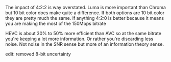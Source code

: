 The impact of 4:2:2 is way overstated. Luma is more important than Chroma but 10 bit color does make quite a difference. If both options are 10 bit color they are pretty much the same. If anything 4:2:0 is better because it means you are making the most of the 150Mbps bitrate

HEVC is about 30% to 50% more efficient than AVC so at the same bitrate you're keeping a lot more information. Or rather you're discarding less noise. Not noise in the SNR sense but more of an information theory sense.

edit: removed 8-bit uncertainty

